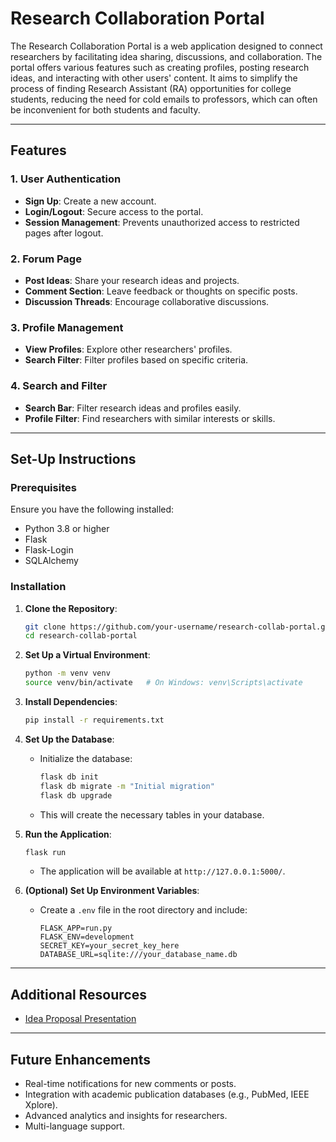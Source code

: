 # Research Collaboration Portal

The Research Collaboration Portal is a web application designed to connect researchers by facilitating idea sharing, discussions, and collaboration. The portal offers various features such as creating profiles, posting research ideas, and interacting with other users' content. It aims to simplify the process of finding Research Assistant (RA) opportunities for college students, reducing the need for cold emails to professors, which can often be inconvenient for both students and faculty.

---

## Features

### 1. User Authentication
- **Sign Up**: Create a new account.
- **Login/Logout**: Secure access to the portal.
- **Session Management**: Prevents unauthorized access to restricted pages after logout.

### 2. Forum Page
- **Post Ideas**: Share your research ideas and projects.
- **Comment Section**: Leave feedback or thoughts on specific posts.
- **Discussion Threads**: Encourage collaborative discussions.

### 3. Profile Management
- **View Profiles**: Explore other researchers' profiles.
- **Search Filter**: Filter profiles based on specific criteria.

### 4. Search and Filter
- **Search Bar**: Filter research ideas and profiles easily.
- **Profile Filter**: Find researchers with similar interests or skills.

---

## Set-Up Instructions

### Prerequisites
Ensure you have the following installed:
- Python 3.8 or higher
- Flask
- Flask-Login
- SQLAlchemy

### Installation
1. **Clone the Repository**:
   ```bash
   git clone https://github.com/your-username/research-collab-portal.git
   cd research-collab-portal
   ```

2. **Set Up a Virtual Environment**:
   ```bash
   python -m venv venv
   source venv/bin/activate   # On Windows: venv\Scripts\activate
   ```

3. **Install Dependencies**:
   ```bash
   pip install -r requirements.txt
   ```

4. **Set Up the Database**:
   - Initialize the database:
     ```bash
     flask db init
     flask db migrate -m "Initial migration"
     flask db upgrade
     ```
   - This will create the necessary tables in your database.

5. **Run the Application**:
   ```bash
   flask run
   ```
   - The application will be available at `http://127.0.0.1:5000/`.

6. **(Optional) Set Up Environment Variables**:
   - Create a `.env` file in the root directory and include:
     ```env
     FLASK_APP=run.py
     FLASK_ENV=development
     SECRET_KEY=your_secret_key_here
     DATABASE_URL=sqlite:///your_database_name.db
     ```

---

## Additional Resources

- [Idea Proposal Presentation](https://docs.google.com/presentation/d/1-Dcvp69AX49po2Vs9qhSzBYI-PbhT1Ha/edit?usp=sharing&ouid=101473124620224721303&rtpof=true&sd=true)

---

## Future Enhancements
- Real-time notifications for new comments or posts.
- Integration with academic publication databases (e.g., PubMed, IEEE Xplore).
- Advanced analytics and insights for researchers.
- Multi-language support.

